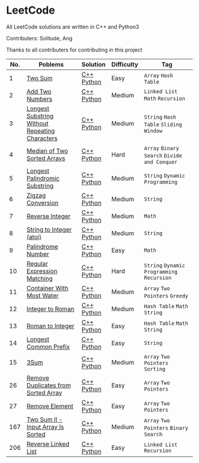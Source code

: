 # LeetCode

All LeetCode solutions are written in C++ and Python3

Contributers: Solitude, Ang

Thanks to all contributers for contributing in this project

| No. |                               Poblems                                         |      Solution       | Difficulty|  Tag   |               
| --- |-------------------------------------------------------------------------------|---------------------|-----------|--------|              
|  1  | [Two Sum](https://leetcode.com/problems/two-sum/)                             | [C++](https://github.com/Solitudez/LeetCode/blob/main/0001.%20Two%20Sum/Solution.cpp) <br> [Python](https://github.com/Solitudez/LeetCode/blob/main/0001.%20Two%20Sum/Solution.py)| Easy| `Array` `Hash Table`|
|  2  | [Add Two Numbers](https://leetcode.com/problems/add-two-numbers/)                             | [C++](https://github.com/Solitudez/LeetCode/blob/main/0002.%20Add%20Two%20Numbers/Solution.cpp) <br> [Python](https://github.com/Solitudez/LeetCode/blob/main/0002.%20Add%20Two%20Numbers/Solution.py)| Medium| `Linked List` `Math` `Recursion`| 
|  3  | [Longest Substring Without Repeating Characters](https://leetcode.com/problems/longest-substring-without-repeating-characters/)                             | [C++](https://github.com/Solitudez/LeetCode/blob/main/0003.%20Longest%20Substring%20Without%20Repeating%20Characters/Solution.cpp) <br> [Python](https://github.com/Solitudez/LeetCode/blob/main/0003.%20Longest%20Substring%20Without%20Repeating%20Characters/Solution.py)| Medium| `String` `Hash Table` `Sliding Window`|
|  4  | [Median of Two Sorted Arrays](https://leetcode.com/problems/median-of-two-sorted-arrays/)                             | [C++](https://github.com/Solitudez/LeetCode/blob/main/0004.%20Median%20of%20Two%20Sorted%20Arrays/Solution.cpp) <br> [Python](https://github.com/Solitudez/LeetCode/blob/main/0004.%20Median%20of%20Two%20Sorted%20Arrays/Solution.py)| Hard| `Array` `Binary Search` `Divide and Conquer`|
|  5  | [Longest Palindromic Substring](https://leetcode.com/problems/longest-palindromic-substring/)                             | [C++](https://github.com/Solitudez/LeetCode/blob/main/0005.%20Longest%20Palindromic%20Substring/Solution.cpp) <br> [Python]()| Medium| `String` `Dynamic Programming`|
|  6  | [Zigzag Conversion](https://leetcode.com/problems/zigzag-conversion/)                             | [C++](https://github.com/Solitudez/LeetCode/tree/main/0006.%20Zigzag%20Conversion) <br> [Python]()| Medium| `String`|
|  7  | [Reverse Integer](https://leetcode.com/problems/reverse-integer/)                             | [C++](https://github.com/Solitudez/LeetCode/blob/main/0007.%20Reverse%20Integer/Solution.cpp) <br> [Python](https://github.com/Solitudez/LeetCode/blob/main/0007.%20Reverse%20Integer/Solution.py)| Medium| `Math`|
|  8  | [String to Integer (atoi)](https://leetcode.com/problems/string-to-integer-atoi/)                             | [C++](https://github.com/Solitudez/LeetCode/blob/main/0008.%20String%20to%20Integer%20(atoi)/Solution.cpp) <br> [Python](https://github.com/Solitudez/LeetCode/blob/main/0008.%20String%20to%20Integer%20(atoi)/Solution.py)| Medium| `String`|
|  9  | [Palindrome Number](https://leetcode.com/problems/palindrome-number/)                             | [C++](https://github.com/Solitudez/LeetCode/blob/main/0009.%20Palindrome%20Number/Solution.cpp) <br> [Python]()| Easy| `Math`|
|  10  | [Regular Expression Matching](https://leetcode.com/problems/regular-expression-matching/)                             | [C++](https://github.com/Solitudez/LeetCode/blob/main/0010.%20Regular%20Expression%20Matching/Solution.cpp) <br> [Python]()| Hard| `String` `Dynamic Programming` `Recursion`|
|  11  | [Container With Most Water](https://leetcode.com/problems/container-with-most-water/)                             | [C++](https://github.com/Solitudez/LeetCode/tree/main/0011.%20Container%20With%20Most%20Water) <br> [Python](https://github.com/Solitudez/LeetCode/blob/main/0011.%20Container%20With%20Most%20Water/Solution.py)| Medium| `Array` `Two Pointers` `Greedy`|
|  12  | [Integer to Roman](https://leetcode.com/problems/integer-to-roman/)                             | [C++](https://github.com/Solitudez/LeetCode/tree/main/0012.%20Integer%20to%20Roman) <br> [Python]()| Medium| `Hash Table` `Math` `String`|
|  13  | [Roman to Integer](https://leetcode.com/problems/roman-to-integer/)                             | [C++](https://github.com/Solitudez/LeetCode/tree/main/0013.%20Roman%20to%20Integer) <br> [Python]()| Easy| `Hash Table` `Math` `String`|
|  14  | [Longest Common Prefix](https://leetcode.com/problems/longest-common-prefix/)                             | [C++]() <br> [Python]()| Easy| `String`|
|  15  | [3Sum](https://leetcode.com/problems/3sum/)                             | [C++](https://github.com/Solitudez/LeetCode/blob/main/0015.%203Sum/Solution.cpp) <br> [Python]()| Medium| `Array` `Two Pointers` `Sorting`|
|  26  | [Remove Duplicates from Sorted Array](https://leetcode.com/problems/remove-duplicates-from-sorted-array/)                             | [C++](https://github.com/Solitudez/LeetCode/blob/main/0026.%20Remove%20Duplicates%20from%20Sorted%20Array/Solution.cpp) <br> [Python](https://github.com/Solitudez/LeetCode/blob/main/0026.%20Remove%20Duplicates%20from%20Sorted%20Array/Solution.py)| Easy| `Array` `Two Pointers`|
|  27  | [Remove Element](https://leetcode.com/problems/remove-element/)                             | [C++](https://github.com/Solitudez/LeetCode/blob/main/0027.%20Remove%20Element/Solution.cpp) <br> [Python](https://github.com/Solitudez/LeetCode/blob/main/0027.%20Remove%20Element/Solution.py)| Easy| `Array` `Two Pointers`|
|  167  | [Two Sum II - Input Array Is Sorted](https://leetcode.com/problems/two-sum-ii-input-array-is-sorted/)                             | [C++](https://github.com/Solitudez/LeetCode/blob/main/0167.%20Two%20Sum%20II%20-%20Input%20Array%20Is%20Sorted/Solution.cpp) <br> [Python](https://github.com/Solitudez/LeetCode/blob/main/0167.%20Two%20Sum%20II%20-%20Input%20Array%20Is%20Sorted/Solution.py)| Medium| `Array` `Two Pointers` `Binary Search`|
|  206 | [Reverse Linked List](https://leetcode.com/problems/reverse-linked-list/)                             | [C++](https://github.com/Solitudez/LeetCode/blob/main/0206.%20Reverse%20Linked%20List/Solution.cpp) <br> [Python](https://github.com/Solitudez/LeetCode/blob/main/0206.%20Reverse%20Linked%20List/Solution.py)| Easy| `Linked List` `Recursion`|













